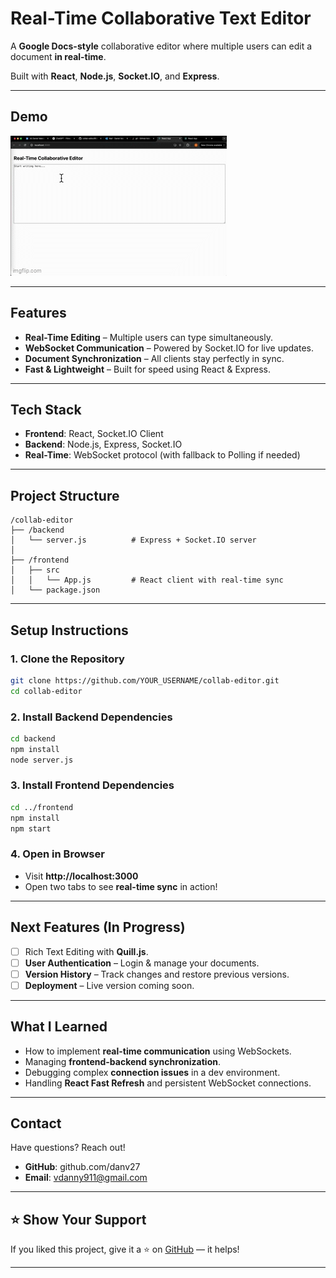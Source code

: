 #  Real-Time Collaborative Text Editor

A **Google Docs-style** collaborative editor where multiple users can edit a document **in real-time**.

Built with **React**, **Node.js**, **Socket.IO**, and **Express**.

---

##  Demo

![Demo GIF](frontend/collab.gif) <!-- Replace with your own GIF or image -->

---

##  Features

-  **Real-Time Editing** – Multiple users can type simultaneously.
-  **WebSocket Communication** – Powered by Socket.IO for live updates.
-  **Document Synchronization** – All clients stay perfectly in sync.
-  **Fast & Lightweight** – Built for speed using React & Express.

---

##  Tech Stack

- **Frontend**: React, Socket.IO Client
- **Backend**: Node.js, Express, Socket.IO
- **Real-Time**: WebSocket protocol (with fallback to Polling if needed)

---

##  Project Structure

```
/collab-editor
├── /backend
│   └── server.js          # Express + Socket.IO server
│
├── /frontend
│   ├── src
│   │   └── App.js         # React client with real-time sync
│   └── package.json
```

---

##  Setup Instructions

### 1. Clone the Repository
```bash
git clone https://github.com/YOUR_USERNAME/collab-editor.git
cd collab-editor
```

### 2. Install Backend Dependencies
```bash
cd backend
npm install
node server.js
```

### 3. Install Frontend Dependencies
```bash
cd ../frontend
npm install
npm start
```

### 4. Open in Browser
- Visit **http://localhost:3000**
- Open two tabs to see **real-time sync** in action!

---

##  Next Features (In Progress)

- [ ] Rich Text Editing with **Quill.js**.
- [ ] **User Authentication** – Login & manage your documents.
- [ ] **Version History** – Track changes and restore previous versions.
- [ ] **Deployment** – Live version coming soon.

---

##  What I Learned

- How to implement **real-time communication** using WebSockets.
- Managing **frontend-backend synchronization**.
- Debugging complex **connection issues** in a dev environment.
- Handling **React Fast Refresh** and persistent WebSocket connections.

---

##  Contact

Have questions? Reach out!

- **GitHub**: github.com/danv27
- **Email**: vdanny911@gmail.com

---

## ⭐️ Show Your Support

If you liked this project, give it a ⭐ on [GitHub](https://github.com/YOUR_USERNAME/collab-editor) — it helps!

---
